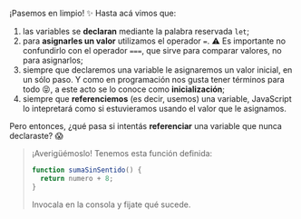 ¡Pasemos en limpio! :sparkles: Hasta acá vimos que: 

  1. las variables se **declaran** mediante la palabra reservada `let`;
  2. para **asignarles un valor** utilizamos el operador `=`. :warning: Es importante no confundirlo con el operador `===`, que sirve para comparar valores, no para asignarlos;
  3. siempre que declaremos una variable le asignaremos un valor inicial, en un sólo paso. Y como en programación nos gusta tener términos para todo :stuck_out_tongue_closed_eyes:, a este acto se lo conoce como **inicialización**;
  4. siempre que **referenciemos** (es decir, usemos) una variable, JavaScript lo intepretará como si estuvieramos usando el valor que le asignamos. 
   
Pero entonces, ¿qué pasa si intentás **referenciar** una variable que nunca declaraste? :scream:

> ¡Averigüémoslo! Tenemos esta función definida:
> 
> ```javascript
> function sumaSinSentido() {
>   return numero + 8;
> }
> ```
>
> Invocala en la consola y fijate qué sucede.
